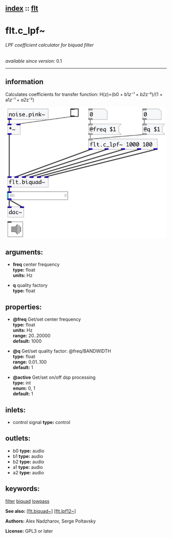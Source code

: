 [index](index.html) :: [flt](category_flt.html)
---

# flt.c_lpf~

###### LPF coefficient calculator for biquad filter

*available since version:* 0.1

---


## information
Calculates coefficients for transfer function: H(z)=(b0 + b1*z⁻¹ + b2*z⁻²)/(1 +
            a1*z⁻¹ + a2*z⁻²)



[![example](../examples/img/flt.c_lpf~.jpg)](../examples/pd/flt.c_lpf~.pd)



## arguments:

* **freq**
center frequency<br>
__type:__ float<br>
__units:__ Hz<br>

* **q**
quality factory<br>
__type:__ float<br>





## properties:

* **@freq** 
Get/set center frequency<br>
__type:__ float<br>
__units:__ Hz<br>
__range:__ 20..20000<br>
__default:__ 1000<br>

* **@q** 
Get/set quality factor: @freq/BANDWIDTH<br>
__type:__ float<br>
__range:__ 0.01..100<br>
__default:__ 1<br>

* **@active** 
Get/set on/off dsp processing<br>
__type:__ int<br>
__enum:__ 0, 1<br>
__default:__ 1<br>



## inlets:

* control signal 
__type:__ control<br>



## outlets:

* b0
__type:__ audio<br>
* b1
__type:__ audio<br>
* b2
__type:__ audio<br>
* a1
__type:__ audio<br>
* a2
__type:__ audio<br>



## keywords:

[filter](keywords/filter.html)
[biquad](keywords/biquad.html)
[lowpass](keywords/lowpass.html)



**See also:**
[\[flt.biquad~\]](flt.biquad~.html)
[\[flt.lpf12~\]](flt.lpf12~.html)




**Authors:** Alex Nadzharov, Serge Poltavsky




**License:** GPL3 or later





